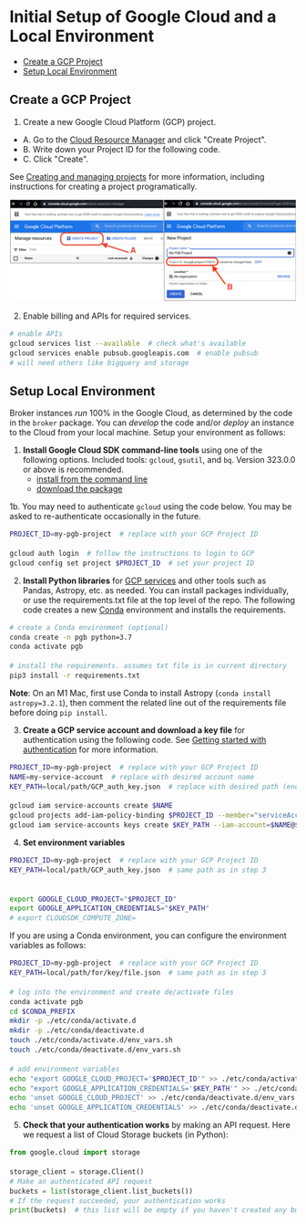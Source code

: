 # Initial Setup of Google Cloud and a Local Environment

- [Create a GCP Project](#create-a-gcp-project)
- [Setup Local Environment](#setup-local-environment)

## Create a GCP Project

1. Create a new Google Cloud Platform (GCP) project.
- A. Go to the [Cloud Resource Manager](https://console.cloud.google.com/cloud-resource-manager) and click "Create Project".
- B. Write down your Project ID for the following code.
- C. Click "Create".

See [Creating and managing projects](https://cloud.google.com/resource-manager/docs/creating-managing-projects) for more information, including instructions for creating a project programatically.

<img src="gcp-setup.png" alt="gcp-setup.png" width=""/>

2. Enable billing and APIs for required services.

```bash
# enable APIs
gcloud services list --available  # check what's available
gcloud services enable pubsub.googleapis.com  # enable pubsub
# will need others like bigquery and storage
```

## Setup Local Environment

Broker instances _run_ 100% in the Google Cloud, as determined by the code in the `broker` package.
You can _develop_ the code and/or _deploy_ an instance to the Cloud from your local machine. Setup your environment as follows:

1. __Install Google Cloud SDK command-line tools__ using one of the following options. Included tools: `gcloud`, `gsutil`, and `bq`. Version 323.0.0 or above is recommended.
    - [install from the command line](https://cloud.google.com/sdk/docs/downloads-interactive)
    - [download the package](https://cloud.google.com/sdk/docs/install)

1b. You may need to authenticate `gcloud` using the code below. You may be asked to re-authenticate occasionally in the future.

```bash
PROJECT_ID=my-pgb-project  # replace with your GCP Project ID

gcloud auth login  # follow the instructions to login to GCP
gcloud config set project $PROJECT_ID  # set your project ID
```

2. __Install Python libraries__ for [GCP services](https://cloud.google.com/python/docs/reference) and other tools such as Pandas, Astropy, etc. as needed.
You can install packages individually, or use the requirements.txt file at the top level of the repo. The following code creates a new [Conda](https://www.anaconda.com/) environment and installs the requirements.

```bash
# create a Conda environment (optional)
conda create -n pgb python=3.7
conda activate pgb

# install the requirements. assumes txt file is in current directory
pip3 install -r requirements.txt
```

__Note__: On an M1 Mac, first use Conda to install Astropy (`conda install astropy=3.2.1`), then comment the related line out of the requirements file before doing `pip install`.


3. __Create a GCP service account and download a key file__ for authentication using the following code. See [Getting started with authentication](https://cloud.google.com/docs/authentication/getting-started) for more information.

```bash
PROJECT_ID=my-pgb-project  # replace with your GCP Project ID
NAME=my-service-account  # replace with desired account name
KEY_PATH=local/path/GCP_auth_key.json  # replace with desired path (ending in .json)

gcloud iam service-accounts create $NAME
gcloud projects add-iam-policy-binding $PROJECT_ID --member="serviceAccount:$NAME@$PROJECT_ID.iam.gserviceaccount.com" --role="roles/owner"
gcloud iam service-accounts keys create $KEY_PATH --iam-account=$NAME@$PROJECT_ID.iam.gserviceaccount.com
```

4. __Set environment variables__

```bash
PROJECT_ID=my-pgb-project  # replace with your GCP Project ID
KEY_PATH=local/path/GCP_auth_key.json  # same path as in step 3


export GOOGLE_CLOUD_PROJECT="$PROJECT_ID"
export GOOGLE_APPLICATION_CREDENTIALS="$KEY_PATH"
# export CLOUDSDK_COMPUTE_ZONE=
```

If you are using a Conda environment, you can configure the environment variables as follows:

```bash
PROJECT_ID=my-pgb-project  # replace with your GCP Project ID
KEY_PATH=local/path/for/key/file.json  # same path as in step 3

# log into the environment and create de/activate files
conda activate pgb
cd $CONDA_PREFIX
mkdir -p ./etc/conda/activate.d
mkdir -p ./etc/conda/deactivate.d
touch ./etc/conda/activate.d/env_vars.sh
touch ./etc/conda/deactivate.d/env_vars.sh

# add environment variables
echo "export GOOGLE_CLOUD_PROJECT='$PROJECT_ID'" >> ./etc/conda/activate.d/env_vars.sh
echo "export GOOGLE_APPLICATION_CREDENTIALS='$KEY_PATH'" >> ./etc/conda/activate.d/env_vars.sh
echo 'unset GOOGLE_CLOUD_PROJECT' >> ./etc/conda/deactivate.d/env_vars.sh
echo 'unset GOOGLE_APPLICATION_CREDENTIALS' >> ./etc/conda/deactivate.d/env_vars.sh
```

5. __Check that your authentication works__ by making an API request.
Here we request a list of Cloud Storage buckets (in Python):

```python
from google.cloud import storage

storage_client = storage.Client()
# Make an authenticated API request
buckets = list(storage_client.list_buckets())
# If the request succeeded, your authentication works
print(buckets)  # this list will be empty if you haven't created any buckets yet
```

